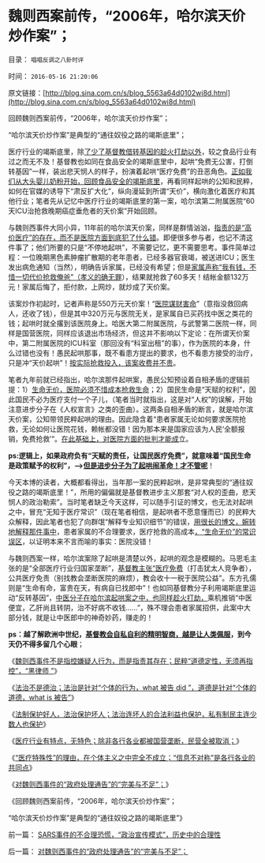 # 魏则西案前传，“2006年，哈尔滨天价炒作案”；

目录： `唱唱反调之八卦时评` 

时间： `2016-05-16 21:20:06` 

原文链接：[http://blog.sina.com.cn/s/blog_5563a64d0102wi8d.html](http://blog.sina.com.cn/s/blog_5563a64d0102wi8d.html)

回顾魏则西案前传，“2006年，哈尔滨天价炒作案”；

“哈尔滨天价炒作案”是典型的“通往奴役之路的竭斯底里”；

医疗行业的竭斯底里，除[了少了基督教借转基因的趁火打劫以外](../../../2010/2/11/反对转基因是吃饱着撑着.md)，较之食品行业有过之而无不及！基督教也如同在食品安全的竭斯底里中，起哄“免费无公害，打倒转基因”一样，装出悲天悯人的样子，扮演着起哄“医疗免费”的丑恶角色。[正如我们从大头婴儿奶粉开始，回顾食品安全的竭斯底里](../../../2016/5/4/道德禽兽自三聚氰胺以来，竭斯底里的造谣和炒作！.md)，再看同样起哄的公知和民粹，如何在官媒的诱导下“肃反扩大化”，纵向漫延到所谓“天价”，横向激化着医疗和其他行业；笔者先从记忆中医疗行业的竭斯底里的第一案，哈尔滨第二附属医院“60天ICU治抢救晚期癌症垂危者的天价案”开始回顾。

与魏则西事件大同小异，11年前的哈尔滨天价案，同样是群情汹汹，[指责的是“高价医疗”的存在，而不是医院方面到底犯了什么错](../../../2016/5/10/魏则西事件中的民粹，道德定性和“黑律师”.md)。即便很多参与者，也记不清这件事了；他们所要的只是“不停地起哄”，不需要记忆，更不需要思考。事件简单过程：一位晚期黑色素肿瘤扩散期的老年患者，已经多器官衰竭，被送进ICU；医生发出病危通知（当然），明确告诉家属，已经没有希望；但是[家属声称“我有钱，不惜一切代价抢救俺爸”（孝义的确无罪](../../../2010/7/13/因病致贫因医疗索取不计成本.md)），结果就抢救了60多天！结帐金额132万元！家属后悔了，拒付款，上网炒，就炒成了天价案。

该案炒作初起时，记者声称是550万元天价案！“[医院谋财害命](../../../2010/7/13/医疗被黑暗！西方医疗（社区＋保险＋医院）；医患矛盾.md)”（意指没救回病人，还收了钱），但是其中320万元与医院无关，是家属自已买药找中医之类花的钱；起哄时就全撂到该医院身上。哈医大第二附属医院，与武警第二医院一样，同样是国营医院，同样应该退出市场经济，但这并不影响以下定论：在所谓天价案中，第二附属医院的ICU科室（那回没有“科室出租”的事），作为医院的本身，什么过错也没有！愚民起哄那事，既不看患方提出的要求，也不看患方接受的治疗，只是冲“天价起哄”！[按实际抢救投入，该案收费并不贵](../../../2012/9/1/“生命无价”是主观的，医疗成本是客观的.md)。

笔者九年前就已经指出，哈尔滨那件起哄案，愚民公知预设着自相矛盾的逻辑前提：1）[生命无价，医院必须不惜成本抢救生命](../../../2010/7/16/生命无价是乌托邦，令中国医患三方精疲力竭怨气冲天.md)；2）国民生命是“天赋的权利”，因此国民不必为医疗支付一个子儿，（笔者当时就指出，这是对“人权”的误解，开始注意进步分子在《人权宣言》之类的歪曲）。这两条自相矛盾的断言，就是哈尔滨天价案，公知带领民粹起哄的理由。因此隐含着“患者家属无论如何要求医院抢救，无论如何让医院花钱，赖帐都没错！因为那本来是国家应该为人民‘全额报销，免费抢救’”。[在此基础上，对医院方面的批判才能成](../../../2010/7/17/中国医保能否捍卫儿童生命价值？.md)立。

**ps:逻辑上，如果政府负有“天赋的责任，让国民医疗免费”，就意味着“国民生命是政策赋予的权利”，——>[但是进步分子为了起哄闹革命！才不管呢](../../../2013/10/14/敌对意识形态忠告中国，不要再走到免费医疗的邪路上.md)**！

今天本博的读者，大概都看得出，当年那一案的民粹起哄，是非常典型的“通往奴役之路的竭斯底里！”，所用的偏偏就是基督教进步主义那套“对人权的歪曲，悲天悯人的政治勒索”。当时笔者缺乏今天这样，可以随手引证的博文，也无法对起哄之中，冒充“无知于医疗常识”（现在笔者相信，是起哄者不愿意懂而已）的民粹大众解释，因此笔者也犯了向群氓“解释专业知识细节”的错误，[用很长的博文，婉转地解释那件事中](../../../2007/10/21/“生命无价”？难以逾越的医疗伦理陷阱.md)，患者家属的不合理要求，医疗抢救的高成本[，“生命无价”的常识误区](../../../2010/7/17/中国医保能否捍卫儿童生命价值？.md)，以证明本来不言而喻的事实：医院没错！

与魏则西案一样，哈尔滨案除了起哄是清楚以外，起哄的观念是模糊的。马恩毛主张的是“全部医疗行业归国家垄断”，[基督教主张“医疗免费](../../../2012/5/1/西方医疗脱胎于基督教会和犹太人.md)（打击犹太人竞争者），公共医疗免责（别找教会垄断医院的麻烦），教会收十一税于医院公益”。东方孔儒则是“生命有命，富贵在天，有病自已找郎中”！也如同基督教分子利用竭斯底里运动“反转基因”，[中医分子在哈尔滨起哄案之中，也同样趁火打劫，](../../../2010/3/2/“反科学反民主的敌人”可能只是普通“人”.md)乘机推销“中医便宜，乙肝尚且转阴，治不好病不收钱……”，殊不理会患者家属招供，此案中大部分钱，就是让中医郎中的神奇妙药，赚走的！

**ps：越了解欧洲中世纪，[基督教会自私自利的精明智商，越是让人类佩服](../../../2016/5/2/基督教令到进步主义，成为西方最广泛的意识形态.md)，到今天仍不得多留几个心眼**；

《[魏则西事件不是指控嫌疑人行为，而是指责其存在；民粹“道德定性，无须再指控”，“黑律师
”](../../../2016/5/10/魏则西事件中的民粹，道德定性和“黑律师”.md)》

《[法治不是德治；法治是针对“个体的行为，what
被告 did ”，道德是针对“个体的道德，what is 被告”](../../../2016/5/11/道德不是法律，法治不是德治，法制不一定符合法治；.md)》

《[法制保护好人，法治保护坏人；法治连坏人的合法利益也保护，私有制民主连少数人也保护](../../../2016/5/12/法制保护好人，法治连坏人也加以保护；.md)》

《[医疗行业有特点，无特色；除非各行各业都被国营垄断，民营全被取消；](../../../2016/5/13/医疗行业有特点，无特色；否则的话，…….md)》

《[“医疗特殊性”的理由，在个体主义之中完全不成立；“信息不对称”是各行各业的共同点](../../../2016/5/14/“医疗特殊性”的理由，在个体主义之中完全不成立；.md)》

《[对魏则西事件的“政府处理通告”的“完美与不足”；](../../../2016/5/15/对魏则西事件的“政府处理通告”的“完美与不足”；.md)》

《回顾魏则西案前传，“2006年，哈尔滨天价炒作案”；

“哈尔滨天价炒作案”是典型的“通往奴役之路的竭斯底里”》

前一篇： [SARS事件的不合理恐慌，“政治宣传模式”，历史中的合理性](../../../2016/5/18/SARS事件的不合理恐慌，“政治宣传模式”，历史中的合理性.md)

后一篇： [对魏则西事件的“政府处理通告”的“完美与不足”；](../../../2016/5/15/对魏则西事件的“政府处理通告”的“完美与不足”；.md)

